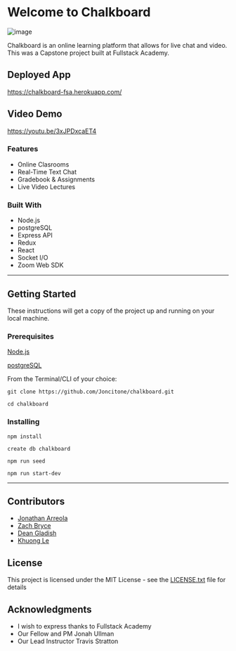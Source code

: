 # Welcome to Chalkboard

![image](https://i.imgur.com/aWWbkfH.png)

Chalkboard is an online learning platform that allows for live chat and video. This was a Capstone project built at Fullstack Academy.

## Deployed App

https://chalkboard-fsa.herokuapp.com/

## Video Demo

https://youtu.be/3xJPDxcaET4

### Features

- Online Clasrooms
- Real-Time Text Chat
- Gradebook & Assignments
- Live Video Lectures

### Built With

- Node.js
- postgreSQL
- Express API
- Redux
- React
- Socket I/O
- Zoom Web SDK

---

## Getting Started

These instructions will get a copy of the project up and running on your local machine.

### Prerequisites

[Node.js](https://nodejs.org/en/download/)

[postgreSQL](https://www.postgresql.org/download/)

From the Terminal/CLI of your choice:

`git clone https://github.com/Joncitone/chalkboard.git`

`cd chalkboard`

### Installing

`npm install`

`create db chalkboard`

`npm run seed`

`npm run start-dev`

---

## Contributors

- [Jonathan Arreola](http://www.github.com/joncitone)
- [Zach Bryce](http://www.github.com/zbryce)
- [Dean Gladish](http://www.github.com/gladishd)
- [Khuong Le](https://github.com/khnghle)

## License

This project is licensed under the MIT License - see the [LICENSE.txt](LICENSE.txt) file for details

## Acknowledgments

- I wish to express thanks to Fullstack Academy
- Our Fellow and PM Jonah Ullman
- Our Lead Instructor Travis Stratton
